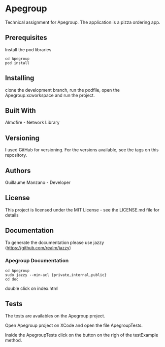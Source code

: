 # Apegroup
Technical assignment for Apegroup.
The application is a pizza ordering app.

## Prerequisites
Install the pod libraries
```
cd Apegroup
pod install
```

## Installing
clone the development branch, run the podfile, open the Apegroup.xcworkspace and run the project.

## Built With
Almofire - Network Library

## Versioning
I used GitHub for versioning. For the versions available, see the tags on this repository.

## Authors
Guillaume Manzano  - Developer

## License
This project is licensed under the MIT License - see the LICENSE.md file for details

## Documentation
To generate the documentation please use jazzy (https://github.com/realm/jazzy)

### Apegroup Documentation
```
cd Apegroup
sudo jazzy --min-acl {private,internal,public}
cd doc
```
double click on index.html

## Tests
The tests are availables on the Apegroup project.

Open Apegroup project on XCode and open the file ApegroupTests.

Inside the ApegroupTests click on the button on the righ of the testExample method.

